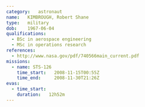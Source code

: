 ```yaml
---
category:	astronaut
name:	KIMBROUGH, Robert Shane
type:	military
dob:	1967-06-04
qualifications:
  - BSc in aerospace engineering
  - MSc in operations research
references:
  - http://www.nasa.gov/pdf/740566main_current.pdf
missions:
  - name: STS-126
    time_start:   2008-11-15T00:55Z
    time_end:     2008-11-30T21:26Z
evas:
  - time_start: 
    duration:   12h52m
---
```

